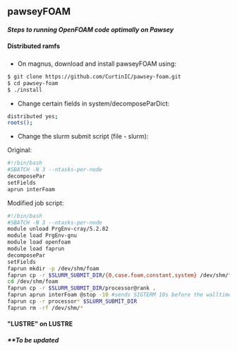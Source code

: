 ## __pawseyFOAM__
#### *Steps to running OpenFOAM code optimally on Pawsey*
#### __Distributed ramfs__
##### 

- On magnus, download and install pawseyFOAM using:
```sh
$ git clone https://github.com/CurtinIC/pawsey-foam.git
$ cd pawsey-foam
$ ./install
```
- Change certain fields in system/decomposeParDict:
```sh
distributed yes;
roots();
```
- Change the slurm submit script (file - slurm):

Original:
```sh
#!/bin/bash
#SBATCH -N 3 --ntasks-per-node
decomposePar
setFields
aprun interFoam
```

Modified job script:
```sh
#!/bin/bash
#SBATCH -N 3 --ntasks-per-node
module unload PrgEnv-cray/5.2.82
module load PrgEnv-gnu
module load openfoam
module load faprun
decomposePar
setFields
faprun mkdir -p /dev/shm/foam
faprun cp -r $SLURM_SUBMIT_DIR/{0,case.foam,constant,system} /dev/shm/foam
cd /dev/shm/foam
faprun cp -r $SLURM_SUBMIT_DIR/processor@rank .
faprun aprun interFoam @stop -10 #sends SIGTERM 10s before the walltime expires - just in time to copy directories back to LUSTRE--being tested]
faprun cp -r processor* $SLURM_SUBMIT_DIR
faprun rm -rf /dev/shm/*
```

#### __"LUSTRE" on LUSTRE__
##### **To be updated

